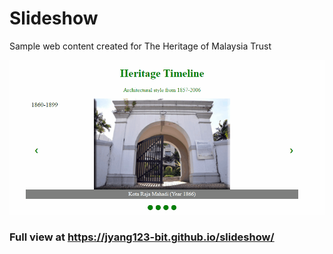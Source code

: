 # Slideshow
Sample web content created for The Heritage of Malaysia Trust

![Preview](https://github.com/jyang123-bit/slideshow/blob/master/images/slide.gif)


### Full view at https://jyang123-bit.github.io/slideshow/
